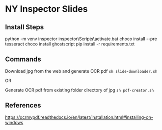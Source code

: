 # NY Inspector Slides

## Install Steps

python -m venv inspector
inspector\Scripts\activate.bat
choco install --pre tesseract
choco install ghostscript
pip install -r requirements.txt

## Commands

Download jpg from the web and generate OCR pdf
`sh slide-downloader.sh`

OR   

Generate OCR pdf from existing folder directory of jpg
`sh pdf-creator.sh`

## References

https://ocrmypdf.readthedocs.io/en/latest/installation.html#installing-on-windows